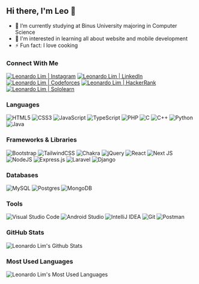 ## Hi there, I'm Leo 👋

- 🔭 I’m currently studying at Binus University majoring in Computer Science
- 🌱 I'm interested in learning all about website and mobile development
- ⚡ Fun fact: I love cooking

### Connect With Me
<a href="https://www.instagram.com/leonardo.lim_"><img src="https://img.shields.io/badge/Instagram-E4405F?style=for-the-badge&logo=instagram&logoColor=white" alt="Leonardo Lim | Instagram"></a>
<a href="https://www.linkedin.com/in/leonardo-lim"><img src="https://img.shields.io/badge/LinkedIn-0077B5?style=for-the-badge&logo=linkedin&logoColor=white" alt="Leonardo Lim | LinkedIn"></a>
<a href="https://www.codeforces.com/profile/leonardolim78"><img src="https://img.shields.io/badge/Codeforces-445f9d?style=for-the-badge&logo=Codeforces&logoColor=white" alt="Leonardo Lim | Codeforces"></a>
<a href="https://www.hackerrank.com/leonardolim"><img src="https://img.shields.io/badge/-Hackerrank-2EC866?style=for-the-badge&logo=HackerRank&logoColor=white" alt="Leonardo Lim | HackerRank"></a>
<a href="https://www.sololearn.com/profile/18514103"><img src="https://img.shields.io/badge/-Sololearn-3a464b?style=for-the-badge&logo=Sololearn&logoColor=white" alt="Leonardo Lim | Sololearn"></a>
<br>

### Languages
![HTML5](https://img.shields.io/badge/html5-%23E34F26.svg?style=for-the-badge&logo=html5&logoColor=white)
![CSS3](https://img.shields.io/badge/css3-%231572B6.svg?style=for-the-badge&logo=css3&logoColor=white)
![JavaScript](https://img.shields.io/badge/javascript-%23323330.svg?style=for-the-badge&logo=javascript&logoColor=%23F7DF1E)
![TypeScript](https://img.shields.io/badge/typescript-%23007ACC.svg?style=for-the-badge&logo=typescript&logoColor=white)
![PHP](https://img.shields.io/badge/php-%23777BB4.svg?style=for-the-badge&logo=php&logoColor=white)
![C](https://img.shields.io/badge/c-%2300599C.svg?style=for-the-badge&logo=c&logoColor=white)
![C++](https://img.shields.io/badge/c++-%2300599C.svg?style=for-the-badge&logo=c%2B%2B&logoColor=white)
![Python](https://img.shields.io/badge/python-3670A0?style=for-the-badge&logo=python&logoColor=ffdd54)
![Java](https://img.shields.io/badge/java-%23ED8B00.svg?style=for-the-badge&logo=java&logoColor=white)

### Frameworks & Libraries
![Bootstrap](https://img.shields.io/badge/bootstrap-%23563D7C.svg?style=for-the-badge&logo=bootstrap&logoColor=white)
![TailwindCSS](https://img.shields.io/badge/tailwindcss-%2338B2AC.svg?style=for-the-badge&logo=tailwind-css&logoColor=white)
![Chakra](https://img.shields.io/badge/chakra-%234ED1C5.svg?style=for-the-badge&logo=chakraui&logoColor=white)
![jQuery](https://img.shields.io/badge/jquery-%230769AD.svg?style=for-the-badge&logo=jquery&logoColor=white)
![React](https://img.shields.io/badge/react-%2320232a.svg?style=for-the-badge&logo=react&logoColor=%2361DAFB)
![Next JS](https://img.shields.io/badge/Next-black?style=for-the-badge&logo=next.js&logoColor=white)
![NodeJS](https://img.shields.io/badge/node.js-6DA55F?style=for-the-badge&logo=node.js&logoColor=white)
![Express.js](https://img.shields.io/badge/express.js-%23404d59.svg?style=for-the-badge&logo=express&logoColor=%2361DAFB)
![Laravel](https://img.shields.io/badge/laravel-%23FF2D20.svg?style=for-the-badge&logo=laravel&logoColor=white)
![Django](https://img.shields.io/badge/django-%23092E20.svg?style=for-the-badge&logo=django&logoColor=white)

### Databases
![MySQL](https://img.shields.io/badge/mysql-%2300f.svg?style=for-the-badge&logo=mysql&logoColor=white)
![Postgres](https://img.shields.io/badge/postgres-%23316192.svg?style=for-the-badge&logo=postgresql&logoColor=white)
![MongoDB](https://img.shields.io/badge/MongoDB-%234ea94b.svg?style=for-the-badge&logo=mongodb&logoColor=white)

### Tools
![Visual Studio Code](https://img.shields.io/badge/Visual%20Studio%20Code-0078d7.svg?style=for-the-badge&logo=visual-studio-code&logoColor=white)
![Android Studio](https://img.shields.io/badge/Android%20Studio-3DDC84.svg?style=for-the-badge&logo=android-studio&logoColor=white)
![IntelliJ IDEA](https://img.shields.io/badge/IntelliJ%20IDEA-000000.svg?style=for-the-badge&logo=intellij-idea&logoColor=white)
![Git](https://img.shields.io/badge/git-%23F05033.svg?style=for-the-badge&logo=git&logoColor=white)
![Postman](https://img.shields.io/badge/Postman-FF6C37?style=for-the-badge&logo=postman&logoColor=white)

### GitHub Stats
<img src="https://github-readme-stats.vercel.app/api?username=leonardo-lim&theme=merko&show_icons=true&hide_border=true" alt="Leonardo Lim's Github Stats">

### Most Used Languages
<img src="https://github-readme-stats.vercel.app/api/top-langs/?username=leonardo-lim&theme=merko&layout=compact&hide_border=true" alt="Leonardo Lim's Most Used Languages">
